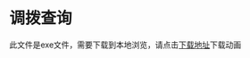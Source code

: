 # 调拨查询

此文件是exe文件，需要下载到本地浏览，请点击[下载地址](http://resource.3cwdb.com/kailong-donghua/%E8%B0%83%E6%8B%94%E6%9F%A5%E8%AF%A2.exe)下载动画

